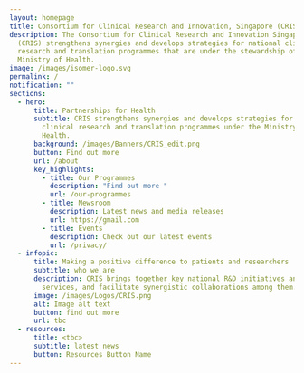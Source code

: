 ```yaml
---
layout: homepage
title: Consortium for Clinical Research and Innovation, Singapore (CRIS)
description: The Consortium for Clinical Research and Innovation Singapore
  (CRIS) strengthens synergies and develops strategies for national clinical
  research and translation programmes that are under the stewardship of the
  Ministry of Health.
image: /images/isomer-logo.svg
permalink: /
notification: ""
sections:
  - hero:
      title: Partnerships for Health
      subtitle: CRIS strengthens synergies and develops strategies for national
        clinical research and translation programmes under the Ministry of
        Health.
      background: /images/Banners/CRIS_edit.png
      button: Find out more
      url: /about
      key_highlights:
        - title: Our Programmes
          description: "Find out more "
          url: /our-programmes
        - title: Newsroom
          description: Latest news and media releases
          url: https://gmail.com
        - title: Events
          description: Check out our latest events
          url: /privacy/
  - infopic:
      title: Making a positive difference to patients and researchers
      subtitle: who we are
      description: CRIS brings together key national R&D initiatives and clinical
        services, and facilitate synergistic collaborations among them.
      image: /images/Logos/CRIS.png
      alt: Image alt text
      button: find out more
      url: tbc
  - resources:
      title: <tbc>
      subtitle: latest news
      button: Resources Button Name
---
```

